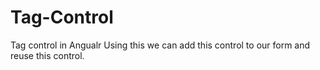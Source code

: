 # Tag-Control
Tag control in Angualr
Using this we can add this control to our form and reuse this control.
